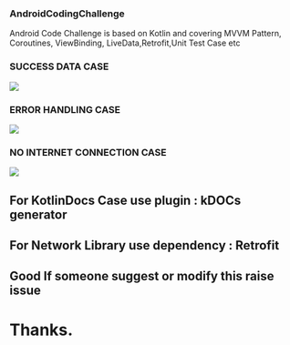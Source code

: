 ### AndroidCodingChallenge
Android Code Challenge is based on Kotlin and covering MVVM Pattern, Coroutines, ViewBinding, LiveData,Retrofit,Unit Test Case  etc

### SUCCESS DATA CASE
![](../../../../Desktop/Screenshot_1677443194.png)
### ERROR HANDLING CASE
![](../../../../Desktop/Screenshot_1677443136.png)
### NO INTERNET CONNECTION CASE
![](../../../../Desktop/Screenshot_1677443077.png)

## For KotlinDocs Case use plugin : kDOCs generator
## For Network Library use dependency : Retrofit
## Good If someone suggest or modify this raise issue
# Thanks.



